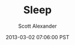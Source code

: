 ---
layout: podcast
title: "Sleep"
author: Scott Alexander
description: https://slatestarcodex.com/2013/03/02/220/
date: 2013-03-02 07:06:00 PST
length: 607097
duration: 152
guid: 220
---
